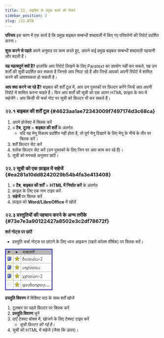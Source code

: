 ```yaml
---
title: 22. बाइबिल के प्रमुख शब्दों की रिपोर्ट
sidebar_position: 2
slug: /22.BTR
---
```


**परिचय**
इस चरण में एक कार्य है कि प्रमुख बाइबल सम्बन्धी शब्दावली में किए गए परिवर्तनों की रिपोर्ट प्रदर्शित करना।

**शुरू करने से पहले**
अपने अनुवाद पर काम करते हुए, आपने कई प्रमुख बाइबल सम्बन्धी शब्दावली पहचानी और बदली हैं।

**यह महत्वपूर्ण क्यों है?**
हालांकि आप रिपोर्ट लिखने के लिए Paratext का उपयोग नहीं कर सकते, यह उन शर्तों की सूची प्रदर्शित कर सकता है जिनसे आप निपट रहे हैं और जिन्हें आपको अपनी रिपोर्ट में शामिल करने की आवश्यकता हो सकती है।

**आप क्या करने जा रहे हैं?**
बाइबल की शर्तें टूल में, आप उन पुस्तकों पर फ़िल्टर करेंगे जिन्हें आप अपनी रिपोर्ट में शामिल करना चाहते हैं। फिर आप शर्तों की सूची को एक अलग HTML फ़ाइल के रूप में सहेजेंगे। आप किसी भी चर्चा नोट पर सूची को फ़िल्टर भी कर सकते हैं।

### २२.१ बाइबल की शर्तें टूल {#4623aa1ae72343009f7497174d3c68ca}

1. अपने प्रोजेक्ट में क्लिक करें
2. **≡ टैब**, **टूल्स** > **बाइबल की शर्तें** के अंतर्गत
   - यदि यह मेनू विकल्प प्रदर्शित नहीं होता है, तो पूर्ण मेनू दिखाने के लिए मेनू के नीचे के तीर पर क्लिक करें।
3. शर्तें फ़िल्टर सेट करें
4. श्लोक फ़िल्टर सेट करें (उन पुस्तकों के लिए जिन पर आप काम कर रहे हैं)।
5. सूची को मनचाहे अनुसार छांटें।

### २२.२ सूची को एक फ़ाइल में सहेजें {#ea281a10dd8242029b54b4fa3e413408}

1. **≡ टैब**, **बाइबल की शर्तें** > **HTML में निर्यात करें** के अंतर्गत
2. फ़ाइल के लिए एक नाम टाइप करें
3. **सहेजें** पर क्लिक करें
4. फ़ाइल को **Word/LibreOffice** में खोलें

### २२.३ प्रस्तुतियों की पहचान करने के अन्य तरीके {#73e7e3a90122427a8502e3c2df78672f}

**शर्त नोट्स पर छांटें**

<div class='notion-row'>
<div class='notion-column' style={{width: 'calc((100% - (min(32px, 4vw) * 1)) * 0.5000000000000001)'}}>

- प्रस्तुति चर्चा नोट्स पर छांटने के लिए ध्वज आइकन (पहले कॉलम शीर्षक) पर क्लिक करें।

</div><div className='notion-spacer'></div>

<div class='notion-column' style={{width: 'calc((100% - (min(32px, 4vw) * 1)) * 0.5)'}}>

![](./1771072437.png)

</div><div className='notion-spacer'></div>
</div>

**प्रस्तुति विवरण** में विशिष्ट पाठ के साथ शर्तें खोजें

1. टूलबार पर पहले फ़िल्टर पर क्लिक करें
2. **प्रस्तुति विवरण** चुनें
3. दाएँ टेक्स्ट बॉक्स में, खोजने के लिए टेक्स्ट टाइप करें
   - _सूची फ़िल्टर की गई है।_
4. सूची को HTML में सहेजें (जैसा कि ऊपर)।
